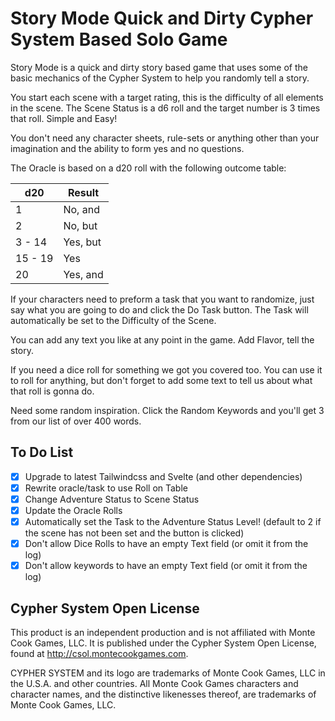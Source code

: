# Story Mode Quick and Dirty Cypher System Based Solo Game

Story Mode is a quick and dirty story based game that uses some of the basic mechanics of the Cypher System to help you randomly tell a story.

You start each scene with a target rating, this is the difficulty of all elements in the scene.  The Scene Status is a d6 roll and the target number is 3 times that roll.  Simple and Easy!

You don't need any character sheets, rule-sets or anything other than your imagination and the ability to form yes and no questions.

The Oracle is based on a d20 roll with the following outcome table:

| d20     | Result   |
| ------- | -------- |
| 1       | No, and  |
| 2       | No, but  |
| 3 - 14  | Yes, but |
| 15 - 19 | Yes      |
| 20      | Yes, and |

If your characters need to preform a task that you want to randomize, just say what you are going to do and click the Do Task button.  The Task will automatically be set to the Difficulty of the Scene.

You can add any text you like at any point in the game.  Add Flavor, tell the story.

If you need a dice roll for something we got you covered too. You can use it to roll for anything, but don't forget to add some text to tell us about what that roll is gonna do.

Need some random inspiration. Click the Random Keywords and you'll get 3 from our list of over 400 words.

## To Do List
- [X] Upgrade to latest Tailwindcss and Svelte (and other dependencies)
- [X] Rewrite oracle/task to use Roll on Table
- [X] Change Adventure Status to Scene Status
- [X] Update the Oracle Rolls
- [X] Automatically set the Task to the Adventure Status Level! (default to 2 if the scene has not been set and the button is clicked)
- [X] Don't allow Dice Rolls to have an empty Text field (or omit it from the log)
- [X] Don't allow keywords to have an empty Text field (or omit it from the log)

## Cypher System Open License

This product is an independent production and is not affiliated with Monte Cook Games, LLC. It is published under the Cypher System Open License, found at http://csol.montecookgames.com.

CYPHER SYSTEM and its logo are trademarks of Monte Cook Games, LLC in the U.S.A. and other countries. All Monte Cook Games characters and character names, and the distinctive likenesses thereof, are trademarks of Monte Cook Games, LLC.
